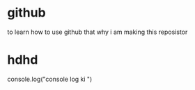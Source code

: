 # github
to learn how to use github that why i am making this reposistor
<h1>hdhd</h1>
console.log("console log ki ")
